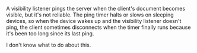 A visibility listener pings the server
when the client's document becomes visible,
but it's not reliable.
The ping timer halts or slows
on sleeping devices,
so when the device wakes up
and the visibility listener doesn't ping,
the client sometimes disconnects
when the timer finally runs
because it's been too long
since its last ping.

I don't know what to do about this.

